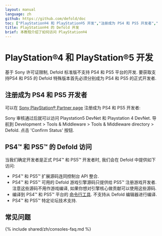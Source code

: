 ```yaml
---
layout: manual
language: zh
github: https://github.com/defold/doc
toc: ["PlayStation®4 和 PlayStation®5 开发","注册成为 PS4 和 PS5 开发者","PS4™ 和 PS5™ 的 Defold 访问","常见问题"]
title: PlayStation®4 的 Defold 开发
brief: 本教程介绍了如何访问 PlayStation®4
---
```


# PlayStation®4 和 PlayStation®5 开发
基于 Sony 许可证限制, Defold 标准版不支持 PS4 和 PS5 平台的开发. 要获取支持PS4 和 PS5 的 Defold 特殊版本首先必须分别成为 PS4 和 PS5 的正式开发者.

## 注册成为 PS4 和 PS5 开发者

可以在 [Sony PlayStation® Partner page](https://register.playstation.net/partnership) 注册成为 PS4 和 PS5 开发者:

Sony 审核通过后就可以访问 Playstation5 DevNet 和 Playstation 4 DevNet. 导航到 Development > Tools & Middleware > Tools & Middleware directory > Defold. 点击 'Confirm Status' 按钮.

## PS4™ 和 PS5™ 的 Defold 访问
当我们确定开发者是正式 PS4™ 和 PS5™ 开发者时, 我们会在 Defold 中提供如下访问:

* PS4™ 和 PS5™ 扩展源码连同控制台 API 整合.
* PS4™ 和 PS5™ 可用的 Defold 游戏引擎源码只提供给 PS5™ 注册游戏开发者. 注意这些源码不用作游戏编译, 如果你想对引擎核心做贡献可以使用这些源码.
* 编译到 PS4™ 和 PS5™ 平台的 [命令行工具](/zh/manuals/bob). 不支持从 Defold 编辑器进行编译.
* PS4™ 和 PS5™ 特定论坛技术支持.

## 常见问题
{% include shared/zh/consoles-faq.md %}